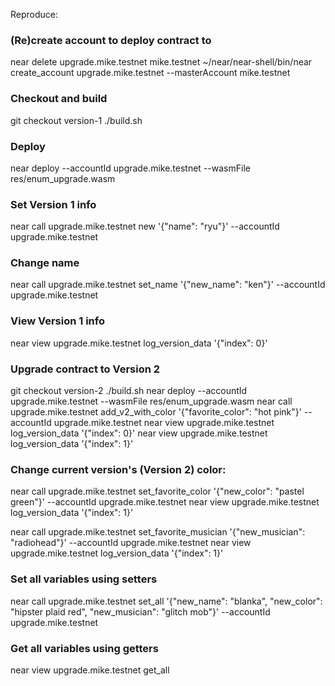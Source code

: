 Reproduce:

### (Re)create account to deploy contract to
near delete upgrade.mike.testnet mike.testnet
~/near/near-shell/bin/near create_account upgrade.mike.testnet --masterAccount mike.testnet

### Checkout and build
git checkout version-1
./build.sh

### Deploy
near deploy --accountId upgrade.mike.testnet --wasmFile res/enum_upgrade.wasm

### Set Version 1 info
near call upgrade.mike.testnet new '{"name": "ryu"}' --accountId upgrade.mike.testnet

### Change name
near call upgrade.mike.testnet set_name '{"new_name": "ken"}' --accountId upgrade.mike.testnet

### View Version 1 info
near view upgrade.mike.testnet log_version_data '{"index": 0}'

### Upgrade contract to Version 2
git checkout version-2
./build.sh
near deploy --accountId upgrade.mike.testnet --wasmFile res/enum_upgrade.wasm
near call upgrade.mike.testnet add_v2_with_color '{"favorite_color": "hot pink"}' --accountId upgrade.mike.testnet
near view upgrade.mike.testnet log_version_data '{"index": 0}'
near view upgrade.mike.testnet log_version_data '{"index": 1}'

### Change current version's (Version 2) color:
near call upgrade.mike.testnet set_favorite_color '{"new_color": "pastel green"}' --accountId upgrade.mike.testnet
near view upgrade.mike.testnet log_version_data '{"index": 1}'

near call upgrade.mike.testnet set_favorite_musician '{"new_musician": "radiohead"}' --accountId upgrade.mike.testnet
near view upgrade.mike.testnet log_version_data '{"index": 1}'

### Set all variables using setters
near call upgrade.mike.testnet set_all '{"new_name": "blanka", "new_color": "hipster plaid red", "new_musician": "glitch mob"}' --accountId upgrade.mike.testnet

### Get all variables using getters
near view upgrade.mike.testnet get_all